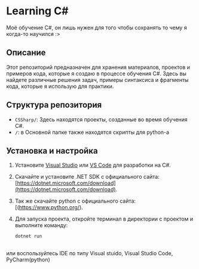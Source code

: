 # Learning C#

Моё обучение C#, он лишь нужен для того чтобы сохранять то чему я когда-то научился :>

## Описание

Этот репозиторий предназначен для хранения материалов, проектов и примеров кода, которые я создаю в процессе обучения C#. Здесь вы найдете различные решения задач, примеры синтаксиса и фрагменты кода, которые я использую для практики.

## Структура репозитория

- `CSSharp/`: Здесь находятся проекты, созданные во время обучения C#.
- `/`: в Основной папке также находятся скрипты для python-а 

## Установка и настройка

1. Установите [Visual Studio](https://visualstudio.microsoft.com/) или [VS Code](https://code.visualstudio.com/) для разработки на C#.
2. Скачайте и установите .NET SDK с официального сайта: [https://dotnet.microsoft.com/download](https://dotnet.microsoft.com/download).
3. Так же скачайте python с официального сайта:[(https://www.python.org/).
4. Для запуска проекта, откройте терминал в директории с проектом и выполните команду:

   ```bash
   dotnet run
  
или
  воспользуйтесь IDE по типу Visual stuido, Visual Studio Code, PyCharm(python)
